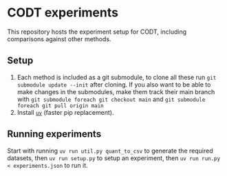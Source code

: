 # CODT experiments
This repository hosts the experiment setup for CODT, including comparisons against other methods.

## Setup
1. Each method is included as a git submodule, to clone all these run `git submodule update --init` after cloning. If you also want to be able to make changes in the submodules, make them track their main branch with `git submodule foreach git checkout main` and `git submodule foreach git pull origin main`
2. Install [`uv`](https://github.com/astral-sh/uv) (faster pip replacement).

## Running experiments
Start with running `uv run util.py quant_to_csv` to generate the required datasets, then `uv run setup.py` to setup an experiment, then `uv run run.py < experiments.json` to run it.